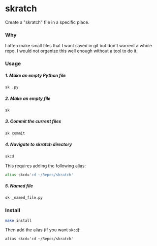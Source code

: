 # skratch

Create a "skratch" file in a specific place.

### Why

I often make small files that I want saved in git but don't warrent a whole repo. I would not organize this well enough without a tool to do it.

### Usage

##### 1. Make an empty Python file

```sh
sk .py
```

##### 2. Make an empty file

```sh
sk
```

##### 3. Commit the current files

```sh
sk commit
```

##### 4. Navigate to skratch directory

```sh
skcd
```

This requires adding the following alias:

```sh
alias skcd='cd ~/Repos/skratch'
```

##### 5. Named file

```sh
sk _named_file.py
```

### Install

```sh
make install
```

Then add the alias (if you want `skcd`):

```
alias skcd='cd ~/Repos/skratch'
```

